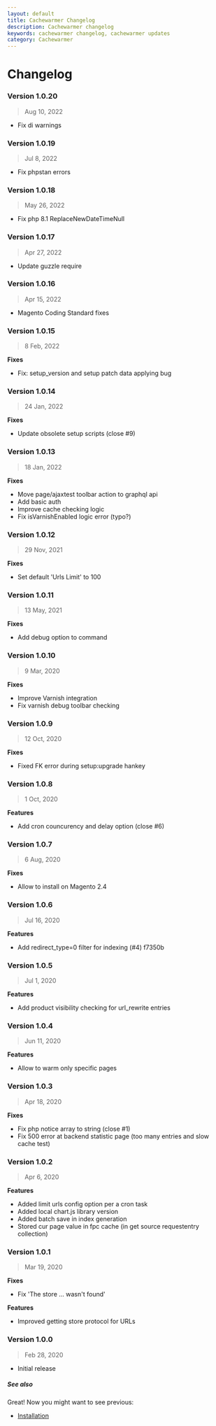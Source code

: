 ```yaml
---
layout: default
title: Cachewarmer Changelog
description: Cachewarmer changelog
keywords: cachewarmer changelog, cachewarmer updates
category: Cachewarmer
---
```


# Changelog

### Version 1.0.20

> Aug 10, 2022

 - Fix di warnings

### Version 1.0.19

> Jul 8, 2022

 - Fix phpstan errors

### Version 1.0.18

> May 26, 2022

 - Fix php 8.1 ReplaceNewDateTimeNull

### Version 1.0.17

> Apr 27, 2022

 - Update guzzle require

### Version 1.0.16

> Apr 15, 2022

 -  Magento Coding Standard fixes

### Version 1.0.15

> 8 Feb, 2022

**Fixes**
 - Fix: setup_version and setup patch data applying bug

### Version 1.0.14

> 24 Jan, 2022

**Fixes**
 - Update obsolete setup scripts (close #9)

### Version 1.0.13

> 18 Jan, 2022

**Fixes**
 - Move page/ajaxtest toolbar action to graphql api
 - Add basic auth
 - Improve cache checking logic
 - Fix isVarnishEnabled logic error (typo?)

### Version 1.0.12

> 29 Nov, 2021

**Fixes**
 - Set default 'Urls Limit' to 100

### Version 1.0.11

> 13 May, 2021

**Fixes**
 - Add debug option to command

### Version 1.0.10

> 9 Mar, 2020

**Fixes**
 - Improve Varnish integration
 - Fix varnish debug toolbar checking

### Version 1.0.9

> 12 Oct, 2020

**Fixes**
 - Fixed FK error during setup:upgrade hankey

### Version 1.0.8

> 1 Oct, 2020

**Features**
 - Add cron councurency and delay option (close #6)

### Version 1.0.7

> 6 Aug, 2020

**Fixes**
 - Allow to install on Magento 2.4

### Version 1.0.6

> Jul 16, 2020

**Features**
 - Add redirect_type=0 filter for indexing (#4) f7350b

### Version 1.0.5

> Jul 1, 2020

**Features**
 - Add product visibility checking for url_rewrite entries

### Version 1.0.4

> Jun 11, 2020

**Features**
 - Allow to warm only specific pages

### Version 1.0.3

> Apr 18, 2020

**Fixes**
 - Fix php notice array to string (close #1)
 - Fix 500 error at backend statistic page (too many entries and slow cache test)

### Version 1.0.2

> Apr 6, 2020

**Features**
 - Added limit urls config option per a cron task
 - Added local chart.js library version
 - Added batch save in index generation
 - Stored cur page value in fpc cache (in get source requestentry collection)

### Version 1.0.1

> Mar 19, 2020

**Fixes**
 - Fix 'The store ... wasn't found'

**Features**
 - Improved getting store protocol for URLs

### Version 1.0.0

> Feb 28, 2020

 - Initial release


##### See also

Great! Now you might want to see previous:

 - [Installation](/m2/extensions/cachewarmer/installation/)
